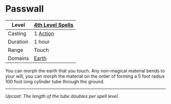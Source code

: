# Passwall

| Level    | [4th Level Spells](4th%20Level%20Spells.md)         |
| -------- | --------------------------------------------------- |
| Casting  | 1 [Action](../../../../Game%20Procedures/Action.md) |
| Duration | 1 hour                                              |
| Range    | Touch                                               |
| Domains  | [Earth](../../../Spell%20Domains/Earth.md)          |

You can morph the earth that you touch. Any non-magical material bends to your will, you can morph the material on the order of forming a 5 foot radius 100 foot long cylinder tube through the ground.

---
*Upcast: The length of the tube doubles per spell level.*
